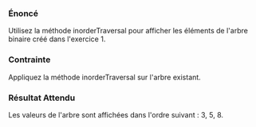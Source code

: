 ### Énoncé

Utilisez la méthode inorderTraversal pour afficher les éléments de l'arbre binaire créé dans l'exercice 1.

### Contrainte

Appliquez la méthode inorderTraversal sur l'arbre existant.

### Résultat Attendu

Les valeurs de l'arbre sont affichées dans l'ordre suivant : 3, 5, 8.